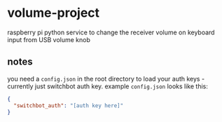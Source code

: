 # volume-project

raspberry pi python service to change the receiver volume on keyboard input from
USB volume knob

## notes

you need a `config.json` in the root directory to load your auth keys -
currently just switchbot auth key. example `config.json` looks like this:

```json
{
  "switchbot_auth": "[auth key here]"
}
```
